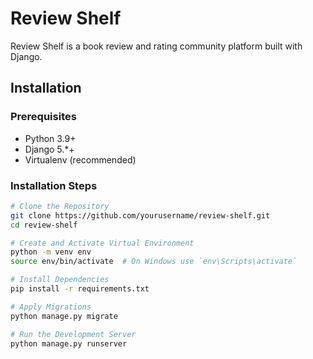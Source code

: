 # Review Shelf

Review Shelf is a book review and rating community platform built with Django.

## Installation

### Prerequisites

- Python 3.9+
- Django 5.*+
- Virtualenv (recommended)

### Installation Steps

```bash
# Clone the Repository
git clone https://github.com/yourusername/review-shelf.git
cd review-shelf

# Create and Activate Virtual Environment
python -m venv env
source env/bin/activate  # On Windows use `env\Scripts\activate`

# Install Dependencies
pip install -r requirements.txt

# Apply Migrations
python manage.py migrate

# Run the Development Server
python manage.py runserver
